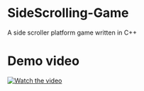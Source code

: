 # SideScrolling-Game
A side scroller platform game written in C++

# Demo video

[![Watch the video](https://img.youtube.com/vi/pA8xT22hvmE/maxresdefault.jpg)](https://youtu.be/pA8xT22hvmE)
